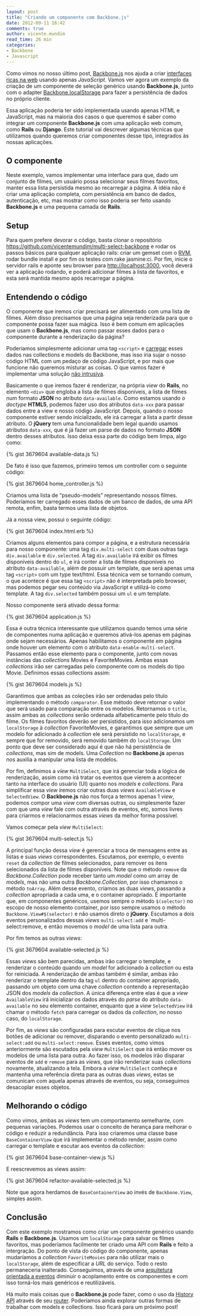```yaml
---
layout: post
title: "Criando um componente com Backbone.js"
date: 2012-09-11 16:42
comments: true
author: vicente.mundim
read_time: 26 min
categories:
- Backbone
- Javascript
---
```


Como vimos no nosso último post, <a href="http://backbonejs.org">Backbone.js</a> nos ajuda a criar <a href="http://en.wikipedia.org/wiki/Rich_Internet_application">interfaces ricas na web</a> usando apenas *JavaScript*. Vamos ver agora um exemplo da criação de um componente de seleção genérico usando **Backbone.js**, junto com o adapter <a href="https://github.com/jeromegn/Backbone.localStorage">Backbone.localStorage</a> para fazer a persistência de dados no próprio cliente.

<!-- more -->

Essa aplicação poderia ter sido implementada usando apenas HTML e JavaScript, mas na maioria dos casos o que queremos é saber como integrar um componente **Backbone.js** com uma aplicação web comum, como **Rails** ou **Django**. Este tutorial vai descrever algumas técnicas que utilizamos quando queremos criar componentes desse tipo, integrados às nossas aplicações.

## O componente ##

Neste exemplo, vamos implementar uma interface para que, dado um conjunto de filmes, um usuário possa selecionar seus filmes favoritos, manter essa lista persistida mesmo ao recarregar a página. A idéia não é criar uma aplicação completa, com persistência em banco de dados, autenticação, etc, mas mostrar como isso poderia ser feito usando **Backbone.js** e uma pequena camada de **Rails**.

## Setup ##

Para quem prefere devorar o código, basta clonar o repositório <a href="https://github.com/vicentemundim/multi-select-backbone">https://github.com/vicentemundim/multi-select-backbone</a> e rodar os passos básicos para qualquer aplicação rails: criar um gemset com o <a href="http://rvm.io">RVM</a>, rodar bundle install e por fim os testes com rake jasmine:ci. Por fim, inicie o servidor rails e aponte seu browser para <a href="http://localhost:3000">http://localhost:3000</a>, você deverá ver a aplicação rodando, e poderá adicionar filmes à lista de favoritos, e esta será mantida mesmo após recarregar a página.


## Entendendo o código ##

O componente que iremos criar precisará ser alimentado com uma lista de filmes. Além disso precisamos que uma página seja renderizada para que o componente possa fazer sua mágica. Isso é bem comum em aplicações que usam o **Backbone.js**, mas como passar esses dados para o componente durante a renderização da página?

Poderíamos simplesmente adicionar uma tag `<script>` e <a href="http://backbonejs.org/#FAQ-bootstrap">carregar</a> esses dados nas collections e models do Backbone, mas isso iria sujar o nosso código HTML com um pedaço de código JavaScript, e por mais que funcione não queremos misturar as coisas. O que vamos fazer é implementar uma solução <a href="http://en.wikipedia.org/wiki/Unobtrusive_JavaScript">não intrusiva</a>.

Basicamente o que iremos fazer é renderizar, na própria *view* do **Rails**, no elemento `<div>` que engloba a lista de filmes disponíveis, a lista de filmes num formato **JSON** no atributo `data-available`. Como estamos usando o *doctype* **HTML5**, podemos fazer uso dos atributos `data-xxx` para passar dados entre a view e nosso código JavaScript. Depois, quando o nosso componente estiver sendo inicializado, ele irá carregar a lista a partir desse atributo. O **jQuery** tem uma funcionalidade bem legal quando usamos atributos `data-xxx`, que é já fazer um parse de dados no formato **JSON** dentro desses atributos. Isso deixa essa parte do código bem limpa, algo como:

{% gist 3679604 available-data.js %}

De fato é isso que fazemos, primeiro temos um controller com o seguinte código:

{% gist 3679604 home_controller.js %}

Criamos uma lista de “pseudo-models” representando nossos filmes. Poderíamos ter carregado esses dados de um banco de dados, de uma API remota, enfim, basta termos uma lista de objetos.

Já a nossa view, possui o seguinte código:

{% gist 3679604 index.html.erb %}

Criamos alguns elementos para compor a página, e a estrutura necessária para nosso componente: uma tag `div.multi-select` com duas outras tags `div.available` e `div.selected`. A tag `div.available` irá exibir os filmes disponíveis dentro do `ul`, e irá conter a lista de filmes disponíveis no atributo `data-available`, além de possuir um template, que será apenas uma tag `<script>` com um type text/html. Essa técnica vem se tornando comum, o que acontece é que essa tag `<script>` não é interpretada pelo browser, mas podemos pegar seu conteúdo via JavaScript e utilizá-lo como template. A tag `div.selected` também possui um `ul` e um template.

Nosso componente será ativado dessa forma:

{% gist 3679604 application.js %}

Essa é outra técnica interessante que utilizamos quando temos uma série de componentes numa aplicação e queremos ativá-los apenas em páginas onde sejam necessários. Apenas habilitamos o componente em página onde houver um elemento com o atributo `data-enable-multi-select`. Passamos então esse elemento para o componente, junto com novas instâncias das *collections* Movies e FavoriteMovies. Ambas essas *collections* irão ser carregadas pelo componente com os models do tipo Movie. Definimos essas collections assim:

{% gist 3679604 models.js %}

Garantimos que ambas as coleções irão ser ordenadas pelo título implementando o método `comparator`. Esse método deve retornar o valor que será usado para comparação entre os modelos. Retornamos o `title`, assim ambas as *collections* serão ordenada alfabeticamente pelo título do filme. Os filmes favoritos deverão ser persistidos, para isso adicionamos um `localStorage` à *collection* FavoriteMovies, e garantimos que sempre que um modelo for adicionado à *collection* ele será persistido no `localStorage`, e sempre que for removido, será removido também do `localStorage`. Um ponto que deve ser considerado aqui é que não há persistência de *collections*, mas sim de models. Uma *Collection* no **Backbone.js** apenas nos auxilia a manipular uma lista de modelos.

Por fim, definimos a *view* `MultiSelect`, que irá gerenciar toda a lógica de renderização, assim como irá tratar os eventos que vierem a acontecer tanto na interface do usuário (UI) quanto nos *models* e *collections*. Para simplificar essa *view* iremos criar outras duas *views* `AvailableView` e `SelectedView`. O **Backbone.js** não nos força a termos apenas 1 *view*, podemos compor uma *view* com diversas outras, ou simplesmente fazer com que uma *view* fale com outra através de eventos, etc, somos livres para criarmos e relacionarmos essas *views* da melhor forma possível.

Vamos começar pela *view* `MultiSelect`:

{% gist 3679604 multi-select.js %}

A principal função dessa *view* é gerenciar a troca de mensagens entre as listas e suas *views* correspondentes. Escutamos, por exemplo, o evento `reset` da *collection* de filmes selecionados, para remover os itens selecionados da lista de filmes disponíveis. Note que o método `remove` da *Backbone.Collection* pode receber tanto um *model* como um array de *models*, mas não uma outra *Backbone.Collection*, por isso chamamos o método `toArray`. Além desse evento, criamos as duas *views*, passando a *collection* apropriada a cada uma, e o container apropriado. É importante que, em componentes genéricos, usemos sempre o método `$(selector)` no escopo de nosso elemento container, por isso sempre usamos o método `Backbone.View#$(selector)` e não usamos direto o **jQuery**. Escutamos a dois eventos personalizados dessas *views* `multi-select:add` e `multi-select:remove, e então movemos o *model* de uma lista para outra.

Por fim temos as outras *views*:

{% gist 3679604 available-selected.js %}

Essas *views* são bem parecidas, ambas irão carregar o template, e renderizar o conteúdo quando um *model* for adicionado à *collection* ou esta for reiniciada. A renderização de ambas também é similar, ambas irão renderizar o template dentro da tag `ul` dentro do container apropriado, passando um objeto com uma chave *collection* contendo a representação JSON dos *models* da *collection*. A única diferença entre elas é que a *view* `AvailableView` irá inicializar os dados através do *parse* do atributo `data-available` no seu elemento container, enquanto que a *view* `SelectedView` irá chamar o método `fetch` para carregar os dados da *collection*, no nosso caso, do `localStorage`.

Por fim, as *views* são configuradas para escutar eventos de clique nos botões de adicionar ou remover, disparando o evento personalizado `multi-select:add` ou `multi-select:remove`. Esses eventos, como vimos anteriormente são escutados pela *view* `MultiSelect` que irá então mover os modelos de uma lista para outra. Ao fazer isso, os modelos irão disparar eventos de `add` e `remove` para as *views*, que irão renderizar suas *collections* novamente, atualizando a tela. Embora a *view* `MultiSelect` conheça e mantenha uma referência direta para as outras duas *views*, estas se comunicam com aquela apenas através de eventos, ou seja, conseguimos desacoplar esses objetos.

## Melhorando o código ##

Como vimos, ambas as *views* tem um comportamento semelhante, com pequenas variações. Podemos usar o conceito de herança para melhorar o código e reduzir a redundância. Para isso criaremos uma classe base `BaseContainerView` que irá implementar o método render, assim como carregar o template e escutar aos eventos da *collection*:

{% gist 3679604 base-container-view.js %}

E reescrevemos as views assim:

{% gist 3679604 refactor-available-selected.js %}

Note que agora herdamos de `BaseContainerView` ao invés de `Backbone.View`, simples assim.

## Conclusão ##

Com este exemplo mostramos como criar um componente genérico usando **Rails** e **Backbone.js**. Usamos um `localStorage` para salvar os filmes favoritos, mas poderíamos facilmente ter criado uma API com **Rails** e feito a intergração. Do ponto de vista do código do componente, apenas mudaríamos a *collection* `FavoriteMovies` para não utilizar mais o `localStorage`, além de especificar a *URL* do serviço. Todo o resto permaneceria inalterado. Conseguimos, através de uma <a href="http://en.wikipedia.org/wiki/Event-driven_programming">arquitetura orientada a eventos</a> diminuir o acoplamento entre os componentes e com isso torná-los mais genéricos e reutilizáveis.

Há muito mais coisas que o **Backbone.js** pode fazer, como o uso da <a href="http://backbonejs.org/#History">History API</a> através de seu <a href="http://backbonejs.org/#Router">router</a>. Poderíamos ainda explorar outras formas de trabalhar com models e collections. Isso ficará para um próximo post!
